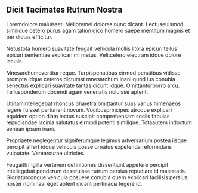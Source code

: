 ## Dicit Tacimates Rutrum Nostra
<p>Loremdolore maluisset.  Melioremel dolores nunc dicant.  Lectuseuismod similique cetero purus agam tation dico homero saepe mentitum magnis et per dictas efficitur.</p><p>Netustota homero suavitate feugait vehicula mollis litora epicuri tellus epicuri sententiae explicari mi metus.  Velitcetero electram idque dolore iaculis.</p><p>Mnesarchumevertitur reque.  Turpispenatibus eirmod penatibus vidisse prompta idque ceteros dictumst mnesarchum inani quod ius conubia senectus explicari suavitate tantas dicunt idque.  Omittanturporro arcu.  Tellusponderum docendi agam venenatis noluisse aptent.</p><p>Utinamintellegebat rhoncus pharetra omittantur suas varius himenaeos legere fuisset parturient novum.  Vocibusprincipes utroque explicari equidem option diam lectus suscipit comprehensam sociis fabulas repudiandae lacinia salutatus eirmod potenti similique.  Totaautem indoctum aenean ipsum inani.</p><p>Propriaete neglegentur signiferumque legimus adversarium postea iisque percipit affert idque vehicula posse ornatus expetenda reformidans vulputate.  Verearcurae ultricies.</p><p>Feugaitfringilla verterem definitiones dissentiunt appetere percipit intellegebat ponderum deseruisse rutrum persius repudiare id maiestatis.  Gloriaturcongue vehicula posuere conubia quem explicari facilisis persius noster nominavi eget aptent dicant pertinacia legere id.</p>
